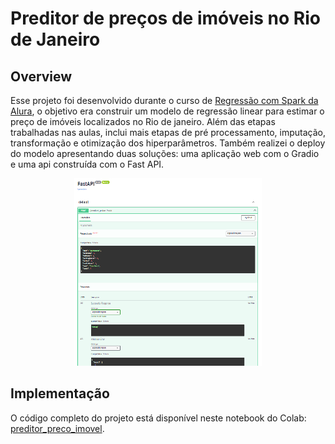 # Preditor de preços de imóveis no Rio de Janeiro

## Overview

Esse projeto foi desenvolvido durante o curso de [Regressão com Spark da Alura](https://cursos.alura.com.br/course/spark-trabalhando-regressao), o objetivo era construir um modelo de regressão linear para estimar o preço de imóveis localizados no Rio de janeiro. Além das etapas trabalhadas nas aulas, inclui mais etapas de pré processamento, imputação, transformação e otimização dos hiperparâmetros. Também realizei o deploy do modelo apresentando duas soluções: uma aplicação web com o Gradio e uma api construída com o Fast API.

<p align="center">
  <img width="300" height="300" src="https://github.com/kamillafsilva/preditor_preco_imovel/blob/main/assets/api.PNG">
</p>

## Implementação
O código completo do projeto está disponível neste notebook do Colab: [preditor_preco_imovel](https://colab.research.google.com/drive/1CBzaoxBT_5yM_V70iPJcNE_X4lpT4giC?usp=sharing).
